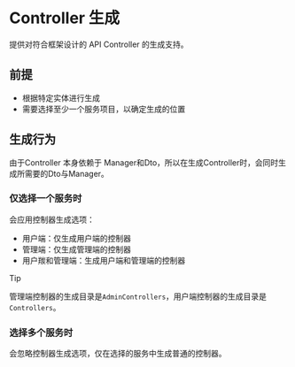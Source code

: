 # Controller 生成

提供对符合框架设计的 API Controller 的生成支持。

## 前提

- 根据特定实体进行生成
- 需要选择至少一个服务项目，以确定生成的位置

## 生成行为

由于Controller 本身依赖于 Manager和Dto，所以在生成Controller时，会同时生成所需要的Dto与Manager。

### 仅选择一个服务时

会应用控制器生成选项：

- 用户端：仅生成用户端的控制器
- 管理端：仅生成管理端的控制器
- 用户羰和管理端：生成用户端和管理端的控制器

> [!Tip]
> 管理端控制器的生成目录是`AdminControllers`，用户端控制器的生成目录是`Controllers`。

### 选择多个服务时

会忽略控制器生成选项，仅在选择的服务中生成普通的控制器。